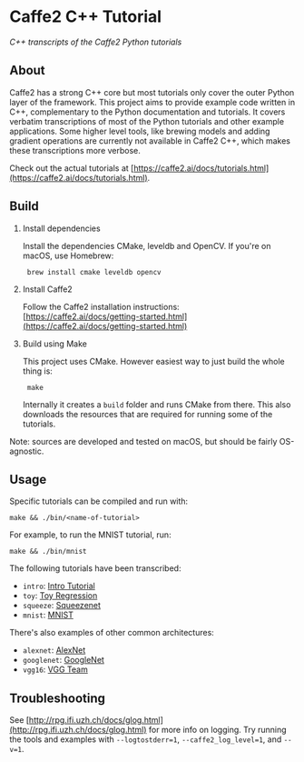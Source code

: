 # Caffe2 C++ Tutorial

*C++ transcripts of the Caffe2 Python tutorials*


## About

Caffe2 has a strong C++ core but most tutorials only cover the outer Python layer of the framework. This project aims to provide example code written in C++, complementary to the Python documentation and tutorials. It covers verbatim transcriptions of most of the Python tutorials and other example applications. Some higher level tools, like brewing models and adding gradient operations are currently not available in Caffe2 C++, which makes these transcriptions more verbose.

Check out the actual tutorials at [https://caffe2.ai/docs/tutorials.html](https://caffe2.ai/docs/tutorials.html).


## Build

1. Install dependencies

    Install the dependencies CMake, leveldb and OpenCV. If you're on macOS, use Homebrew:

        brew install cmake leveldb opencv

2. Install Caffe2

    Follow the Caffe2 installation instructions: [https://caffe2.ai/docs/getting-started.html](https://caffe2.ai/docs/getting-started.html)

3. Build using Make

    This project uses CMake. However easiest way to just build the whole thing is:

        make

    Internally it creates a `build` folder and runs CMake from there. This also downloads the resources that are required for running some of the tutorials.

Note: sources are developed and tested on macOS, but should be fairly OS-agnostic.


## Usage

Specific tutorials can be compiled and run with:

    make && ./bin/<name-of-tutorial>

For example, to run the MNIST tutorial, run:

    make && ./bin/mnist

The following tutorials have been transcribed:

* `intro`: [Intro Tutorial](https://caffe2.ai/docs/intro-tutorial.html)
* `toy`: [Toy Regression](https://caffe2.ai/docs/tutorial-toy-regression.html)
* `squeeze`: [Squeezenet](https://caffe2.ai/docs/tutorial-loading-pre-trained-models.html)
* `mnist`: [MNIST](https://caffe2.ai/docs/tutorial-MNIST.html)

There's also examples of other common architectures:

* `alexnet`: [AlexNet](https://github.com/BVLC/caffe/tree/master/models/bvlc_alexnet)
* `googlenet`: [GoogleNet](https://github.com/BVLC/caffe/tree/master/models/bvlc_googlenet)
* `vgg16`: [VGG Team](http://www.robots.ox.ac.uk/~vgg/research/very_deep/)


## Troubleshooting

See [http://rpg.ifi.uzh.ch/docs/glog.html](http://rpg.ifi.uzh.ch/docs/glog.html) for more info on logging. Try running the tools and examples with `--logtostderr=1`, `--caffe2_log_level=1`, and `--v=1`.
